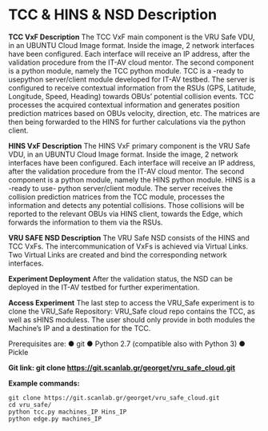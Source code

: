 <!-- TITLE: Vrusafe -->
<!-- SUBTITLE:  Vrusafe experiment-->

# TCC & HINS & NSD Description

**TCC VxF Description**
The TCC VxF main component is the VRU Safe VDU, in an UBUNTU Cloud Image format.
Inside the image, 2 network interfaces have been configured. Each interface will receive an
IP address, after the validation procedure from the IT-AV cloud mentor. The second
component is a python module, namely the TCC python module. TCC is a -ready to usepython
server/client module developed for IT-AV testbed. The server is configured to receive
contextual information from the RSUs (GPS, Latitude, Longitude, Speed, Heading) towards
OBUs’ potential collision events. TCC processes the acquired contextual information and
generates position prediction matrices based on OBUs velocity, direction, etc. The matrices
are then being forwarded to the HINS for further calculations via the python client.

**HINS VxF Description**
The HINS VxF primary component is the VRU Safe VDU, in an UBUNTU Cloud Image
format. Inside the image, 2 network interfaces have been configured. Each interface will
receive an IP address, after the validation procedure from the IT-AV cloud mentor. The
second component is a python module, namely the HINS python module. HINS is a -ready to
use- python server/client module. The server receives the collision prediction matrices from
the TCC module, processes the information and detects any potential collisions. Those
collisions will be reported to the relevant OBUs via HINS client, towards the Edge, which
forwards the information to them via the RSUs.

**VRU SAFE NSD Description**
The VRU Safe NSD consists of the HINS and TCC VxFs. The intercommunication of VxFs
is achieved via Virtual Links. Two Virtual Links are created and bind the corresponding
network interfaces.

**Experiment Deployment**
After the validation status, the NSD can be deployed in the IT-AV testbed for further
experimentation.

**Access Experiment**
The last step to access the VRU_Safe experiment is to clone the VRU_Safe Repository:
VRU_Safe cloud repo contains the TCC, as well as sHINS moduless. The user should only
provide in both modules the Machine’s IP and a destination for the TCC.

Prerequisites are:
● git
● Python 2.7 (compatible also with Python 3)
● Pickle

**Git link: git clone https://git.scanlab.gr/georget/vru_safe_cloud.git**

**Example commands:**

```text
git clone https://git.scanlab.gr/georget/vru_safe_cloud.git
cd vru_safe/
python tcc.py machines_IP Hins_IP
python edge.py machines_IP
```
